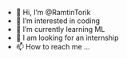 - 👋 Hi, I’m @RamtinTorik
- 👀 I’m interested in coding
- 🌱 I’m currently learning ML
- 💞️ I am looking for an internship
- 📫 How to reach me ...

<!---
RamtinTorik/RamtinTorik is a ✨ special ✨ repository because its `README.md` (this file) appears on your GitHub profile.
You can click the Preview link to take a look at your changes.
--->
